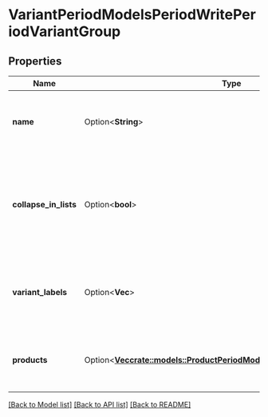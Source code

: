 # VariantPeriodModelsPeriodWritePeriodVariantGroup

## Properties

Name | Type | Description | Notes
------------ | ------------- | ------------- | -------------
**name** | Option<**String**> | The optional internal name of the variant group. | [optional]
**collapse_in_lists** | Option<**bool**> | A setting to control the display behaviour in product listings of variants belonging to this group. | [optional]
**variant_labels** | Option<**Vec<String>**> | The labels of the variant data that this group keeps track of | [optional]
**products** | Option<[**Vec<crate::models::ProductPeriodModelsPeriodWritePeriodProduct>**](Product.Models.Write.Product.md)> | Products to be created and connected to the group. | [optional]

[[Back to Model list]](../README.md#documentation-for-models) [[Back to API list]](../README.md#documentation-for-api-endpoints) [[Back to README]](../README.md)


